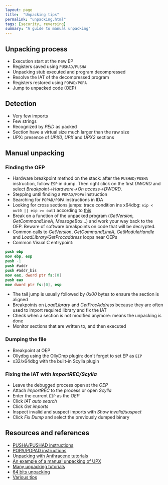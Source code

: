 ```yaml
---
layout: page
title:  "Unpacking tips"
permalink: "unpacking.html"
tags: [security, reversing]
summary: "A guide to manual unpacking"
---
```



## Unpacking process
* Execution start at the new EP
* Registers saved using `PUSHAD/PUSHA`
* Unpacking stub executed and program decompressed
* Resolve the IAT of the decompressed program
* Registers restored using `POPAD/POPA`
* Jump to unpacked code (OEP)


## Detection
* Very few imports
* Few strings
* Recognized by *PEiD* as packed
* Section have a virtual size much larger than the raw size
* UPX: presence of *UPX0, UPX* and *UPX2* sections


## Manual unpacking
### Finding the OEP
* Hardware breakpoint method on the stack: after the `PUSHAD/PUSHA` instruction,
  follow `ESP` in dump. Then right click on the first *DWORD* and select
  *Breakpoint->Hardware->On access->DWORD*.
* Stepping until finding a `POPAD/POPA` instruction
* Searching for `POPAD/POPA` instructions in IDA
* Looking for cross sections jumps: trace condition ins x64dbg:
  `eip < out0 || eip >= out1` according to
  [this](https://forum.exetools.com/showthread.php?t=18603)
* Break on a function of the unpacked program (*GetVersion, GetCommandLineA,
  MessageBox*...) and work your way back to the OEP. Beware of software
  breakpoints on code that will be decrypted.
* Common calls to *GetVersion*, *GetCommandLineA*, *GetModuleHandle* and
  *LoadLibrary/GetProcaddress* loops near OEPs
* Common Visual C entrypoint:
```nasm
push ebp
mov ebp, esp
push -1
push #addr
push #addr_bis
mov eax, dword ptr fs:[0]
push eax
mov dword ptr fs:[0], esp
```
* The tail jump is usually followed by *0x00* bytes to ensure the section is
  aligned
* Breakpoints on *LoadLibrary* and *GetProcAddress* because they are often used
  to import required library and fix the IAT
* Check when a section is not modified anymore: means the unpacking is done
* Monitor sections that are written to, and then executed

### Dumping the file
* Breakpoint at OEP
* Ollydbg using the OllyDmp plugin: don't forget to set EP as `EIP`
* x32/x64dbg with the built-in Scylla plugin

### Fixing the IAT with *ImportREC/Scylla*
* Leave the debugged process open at the *OEP*
* Attach *ImportREC* to the process or open *Scylla*
* Enter the current `EIP` as the *OEP*
* Click *IAT auto search*
* Click *Get imports*
* Inspect invalid and suspect imports with *Show invalid/suspect*
* Click *Fix Dump* and select the previously dumped binary

## Resources and references
* [PUSHA/PUSHAD instructions](https://c9x.me/x86/html/file_module_x86_id_270.html)
* [POPA/POPAD instructions](https://c9x.me/x86/html/file_module_x86_id_249.html)
* [Unpacking with Anthracene tutorials](https://tuts4you.com/download/category/85//)
* [An example of a manual unpacking of UPX](http://www.behindthefirewalls.com/2013/12/unpacking-upx-file-manually-with-ollydbg.html)
* [Many unpacking tutorials](https://tuts4you.com/download/category/11/)
* [64 bits unpacking](https://www.virusbulletin.com/virusbulletin/2012/07/unpacking-x64-pe-binaries-introduction-part-1)
* [Various tips](http://vkremez.weebly.com/cyber-security/unpacking-malware-background)
